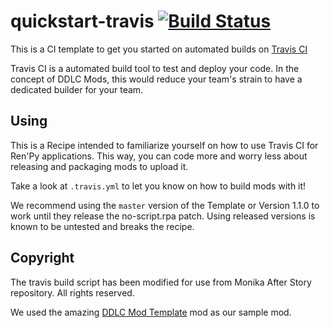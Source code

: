 # quickstart-travis [![Build Status](https://travis-ci.org/Sayo-nika/quickstart-travis.svg?branch=master)](https://travis-ci.org/Sayo-nika/quickstart-travis)

This is a CI template to get you started on automated builds on [Travis CI](https://travis-ci.org)

Travis CI is a automated build tool to test and deploy your code. In the concept of DDLC Mods, this would
reduce your team's strain to have a dedicated builder for your team.

## Using

This is a Recipe intended to familiarize yourself on how to use Travis CI for Ren'Py applications. This way, you can code more
and worry less about releasing and packaging mods to upload it.

Take a look at `.travis.yml` to let you know on how to build mods with it!

We recommend using the `master` version of the Template or Version 1.1.0 to work until they release the no-script.rpa patch. Using released versions is known 
to be untested and breaks the recipe.

## Copyright

The travis build script has been modified for use from Monika After Story repository. All rights reserved.

We used the amazing [DDLC Mod Template](https://github.com/Monika-After-Story/DDLCModTemplate) mod as our sample mod. 


